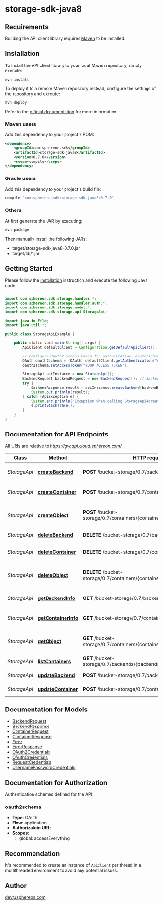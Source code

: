 # storage-sdk-java8

## Requirements

Building the API client library requires [Maven](https://maven.apache.org/) to be installed.

## Installation

To install the API client library to your local Maven repository, simply execute:

```shell
mvn install
```

To deploy it to a remote Maven repository instead, configure the settings of the repository and execute:

```shell
mvn deploy
```

Refer to the [official documentation](https://maven.apache.org/plugins/maven-deploy-plugin/usage.html) for more information.

### Maven users

Add this dependency to your project's POM:

```xml
<dependency>
    <groupId>com.sphereon.sdk</groupId>
    <artifactId>storage-sdk-java8</artifactId>
    <version>0.7.0</version>
    <scope>compile</scope>
</dependency>
```

### Gradle users

Add this dependency to your project's build file:

```groovy
compile "com.sphereon.sdk:storage-sdk-java8:0.7.0"
```

### Others

At first generate the JAR by executing:

    mvn package

Then manually install the following JARs:

* target/storage-sdk-java8-0.7.0.jar
* target/lib/*.jar

## Getting Started

Please follow the [installation](#installation) instruction and execute the following Java code:

```java

import com.sphereon.sdk.storage.handler.*;
import com.sphereon.sdk.storage.handler.auth.*;
import com.sphereon.sdk.storage.model.*;
import com.sphereon.sdk.storage.api.StorageApi;

import java.io.File;
import java.util.*;

public class StorageApiExample {

    public static void main(String[] args) {
        ApiClient defaultClient = Configuration.getDefaultApiClient();
        
        // Configure OAuth2 access token for authorization: oauth2schema
        OAuth oauth2schema = (OAuth) defaultClient.getAuthentication("oauth2schema");
        oauth2schema.setAccessToken("YOUR ACCESS TOKEN");

        StorageApi apiInstance = new StorageApi();
        BackendRequest backendRequest = new BackendRequest(); // BackendRequest | backendRequest
        try {
            BackendResponse result = apiInstance.createBackend(backendRequest);
            System.out.println(result);
        } catch (ApiException e) {
            System.err.println("Exception when calling StorageApi#createBackend");
            e.printStackTrace();
        }
    }
}

```

## Documentation for API Endpoints

All URIs are relative to *https://gw.api.cloud.sphereon.com/*

Class | Method | HTTP request | Description
------------ | ------------- | ------------- | -------------
*StorageApi* | [**createBackend**](docs/StorageApi.md#createBackend) | **POST** /bucket-storage/0.7/backends | Create a new backend
*StorageApi* | [**createContainer**](docs/StorageApi.md#createContainer) | **POST** /bucket-storage/0.7/containers | Create a new container
*StorageApi* | [**createObject**](docs/StorageApi.md#createObject) | **POST** /bucket-storage/0.7/containers/{containerId}/objects/{objectPath} | Create a new object within a container
*StorageApi* | [**deleteBackend**](docs/StorageApi.md#deleteBackend) | **DELETE** /bucket-storage/0.7/backends/{backendId} | Delete a backend
*StorageApi* | [**deleteContainer**](docs/StorageApi.md#deleteContainer) | **DELETE** /bucket-storage/0.7/containers/{containerId} | Delete an existing container
*StorageApi* | [**deleteObject**](docs/StorageApi.md#deleteObject) | **DELETE** /bucket-storage/0.7/containers/{containerId}/objects/{objectPath} | Delete an existing object from a container.
*StorageApi* | [**getBackendInfo**](docs/StorageApi.md#getBackendInfo) | **GET** /bucket-storage/0.7/backends/{backendId} | Get backend information
*StorageApi* | [**getContainerInfo**](docs/StorageApi.md#getContainerInfo) | **GET** /bucket-storage/0.7/containers/{containerId} | Get container information
*StorageApi* | [**getObject**](docs/StorageApi.md#getObject) | **GET** /bucket-storage/0.7/containers/{containerId}/objects/{objectPath} | Get an existing object from a container
*StorageApi* | [**listContainers**](docs/StorageApi.md#listContainers) | **GET** /bucket-storage/0.7/backends/{backendId}/containers | List containers
*StorageApi* | [**updateBackend**](docs/StorageApi.md#updateBackend) | **POST** /bucket-storage/0.7/backends/{backendId} | Update a backend
*StorageApi* | [**updateContainer**](docs/StorageApi.md#updateContainer) | **POST** /bucket-storage/0.7/containers/{containerId} | Update a container


## Documentation for Models

 - [BackendRequest](docs/BackendRequest.md)
 - [BackendResponse](docs/BackendResponse.md)
 - [ContainerRequest](docs/ContainerRequest.md)
 - [ContainerResponse](docs/ContainerResponse.md)
 - [Error](docs/Error.md)
 - [ErrorResponse](docs/ErrorResponse.md)
 - [OAuth2Credentials](docs/OAuth2Credentials.md)
 - [OAuthCredentials](docs/OAuthCredentials.md)
 - [RequestCredentials](docs/RequestCredentials.md)
 - [UsernamePasswordCredentials](docs/UsernamePasswordCredentials.md)


## Documentation for Authorization

Authentication schemes defined for the API:
### oauth2schema

- **Type**: OAuth
- **Flow**: application
- **Authorizatoin URL**: 
- **Scopes**: 
  - global: accessEverything


## Recommendation

It's recommended to create an instance of `ApiClient` per thread in a multithreaded environment to avoid any potential issues.

## Author

dev@sphereon.com

